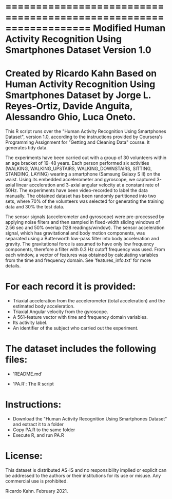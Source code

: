 ==================================================================
Modified Human Activity Recognition Using Smartphones Dataset
Version 1.0
==================================================================
Created by Ricardo Kahn
Based on
Human Activity Recognition Using Smartphones Dataset
by Jorge L. Reyes-Ortiz, Davide Anguita, Alessandro Ghio, Luca Oneto.
==================================================================

This R script runs over the "Human Activity Recognition Using Smartphones Dataset", version 1.0,  according to the instructions provided by Coursera's Programming Assignment for "Getting and Cleaning Data" course. It generates tidy data. 

The experiments have been carried out with a group of 30 volunteers within an age bracket of 19-48 years. Each person performed six activities (WALKING, WALKING_UPSTAIRS, WALKING_DOWNSTAIRS, SITTING, STANDING, LAYING) wearing a smartphone (Samsung Galaxy S II) on the waist. Using its embedded accelerometer and gyroscope, we captured 3-axial linear acceleration and 3-axial angular velocity at a constant rate of 50Hz. The experiments have been video-recorded to label the data manually. The obtained dataset has been randomly partitioned into two sets, where 70% of the volunteers was selected for generating the training data and 30% the test data. 

The sensor signals (accelerometer and gyroscope) were pre-processed by applying noise filters and then sampled in fixed-width sliding windows of 2.56 sec and 50% overlap (128 readings/window). The sensor acceleration signal, which has gravitational and body motion components, was separated using a Butterworth low-pass filter into body acceleration and gravity. The gravitational force is assumed to have only low frequency components, therefore a filter with 0.3 Hz cutoff frequency was used. From each window, a vector of features was obtained by calculating variables from the time and frequency domain. See 'features_info.txt' for more details. 

For each record it is provided:
======================================

- Triaxial acceleration from the accelerometer (total acceleration) and the estimated body acceleration.
- Triaxial Angular velocity from the gyroscope. 
- A 561-feature vector with time and frequency domain variables. 
- Its activity label. 
- An identifier of the subject who carried out the experiment.

The dataset includes the following files:
=========================================

- 'README.md'

- 'PA.R': The R script

Instructions:
=========================================

- Download the "Human Activity Recognition Using Smartphones Dataset" and extract it to a folder
- Copy PA.R to the same folder
- Execute R, and run PA.R

License:
========
This dataset is distributed AS-IS and no responsibility implied or explicit can be addressed to the authors or their institutions for its use or misuse. Any commercial use is prohibited.

Ricardo Kahn. February 2021.
